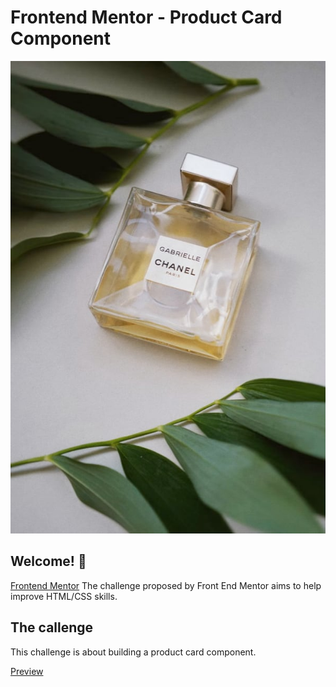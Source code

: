 # Frontend Mentor - Product Card Component

![Design preview for the Results summary component coding challenge](./assets/images/image-product-desktop.jpg)

## Welcome! 👋

[Frontend Mentor](https://www.frontendmentor.io) The challenge proposed by Front End Mentor aims to help improve HTML/CSS skills.


## The callenge

This challenge is about building a product card component.

<a href="" target="_blank">Preview</a>
